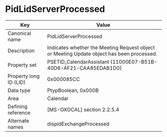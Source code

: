 # PidLidServerProcessed

| Key | Value |
|---|---|
| Canonical name | PidLidServerProcessed |
| Description | Indicates whether the Meeting Request object or Meeting Update object has been processed. |
| Property set | PSETID_CalendarAssistant {11000E07-B51B-40D6-AF21-CAA85EDAB1D0} |
| Property long ID (LID) | 0x000085CC |
| Data type | PtypBoolean, 0x000B |
| Area | Calendar |
| Defining reference | [MS-OXOCAL] section 2.2.5.4 |
| Alternate names | dispidExchangeProcessed |

